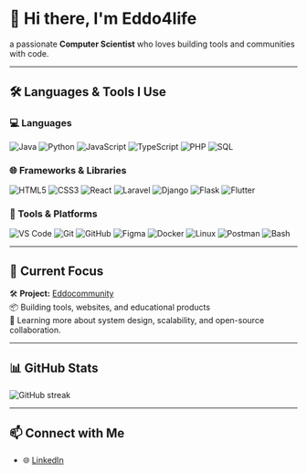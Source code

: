 # 👋 Hi there, I'm Eddo4life

a passionate **Computer Scientist** who loves building tools and communities with code.  

---

## 🛠️ Languages & Tools I Use

### 💻 Languages
![Java](https://img.shields.io/badge/Java-ED8B00?style=flat&logo=openjdk&logoColor=white)
![Python](https://img.shields.io/badge/Python-3776AB?style=flat&logo=python&logoColor=white)
![JavaScript](https://img.shields.io/badge/JavaScript-F7DF1E?style=flat&logo=javascript&logoColor=black)
![TypeScript](https://img.shields.io/badge/TypeScript-3178C6?style=flat&logo=typescript&logoColor=white)
![PHP](https://img.shields.io/badge/PHP-777BB4?style=flat&logo=php&logoColor=white)
![SQL](https://img.shields.io/badge/SQL-336791?style=flat&logo=mysql&logoColor=white)

### 🌐 Frameworks & Libraries
![HTML5](https://img.shields.io/badge/HTML5-E34F26?style=flat&logo=html5&logoColor=white)
![CSS3](https://img.shields.io/badge/CSS3-1572B6?style=flat&logo=css3&logoColor=white)
![React](https://img.shields.io/badge/React-61DAFB?style=flat&logo=react&logoColor=black)
![Laravel](https://img.shields.io/badge/Laravel-FF2D20?style=flat&logo=laravel&logoColor=white)
![Django](https://img.shields.io/badge/Django-092E20?style=flat&logo=django&logoColor=white)
![Flask](https://img.shields.io/badge/Flask-000000?style=flat&logo=flask&logoColor=white)
![Flutter](https://img.shields.io/badge/Flutter-02569B?style=flat&logo=flutter&logoColor=white)

### 🧰 Tools & Platforms
![VS Code](https://img.shields.io/badge/VS%20Code-IDE-007ACC?style=flat&logo=visualstudiocode&logoColor=white)
![Git](https://img.shields.io/badge/Git-F05032?style=flat&logo=git&logoColor=white)
![GitHub](https://img.shields.io/badge/GitHub-181717?style=flat&logo=github&logoColor=white)
![Figma](https://img.shields.io/badge/Figma-F24E1E?style=flat&logo=figma&logoColor=white)
![Docker](https://img.shields.io/badge/Docker-2496ED?style=flat&logo=docker&logoColor=white)
![Linux](https://img.shields.io/badge/Linux-FCC624?style=flat&logo=linux&logoColor=black)
![Postman](https://img.shields.io/badge/Postman-FF6C37?style=flat&logo=postman&logoColor=white)
![Bash](https://img.shields.io/badge/Bash-121011?style=flat&logo=gnu-bash&logoColor=white)


---

## 🚀 Current Focus

🛠 **Project:** [Eddocommunity](https://github.com/eddo4life/eddocommunity-core)  
📦 Building tools, websites, and educational products    
🌱 Learning more about system design, scalability, and open-source collaboration.

---

## 📊 GitHub Stats

![GitHub streak](https://streak-stats.demolab.com/?user=eddo4life&theme=radical)

---

## 📫 Connect with Me

- 🌐 [LinkedIn](https://www.linkedin.com/in/eddo4life)
